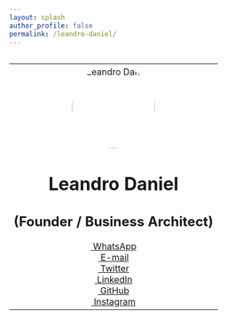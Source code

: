 ```yaml
---
layout: splash
author_profile: false
permalink: /leandro-daniel/
---
```


<br />

<table style="margin: 0px auto; border: none; width: 600px" cellspacing="0" cellpadding="0">
  <tr>
    <td style="text-align: center;">
      <img src="/assets/images/leandrodaniel-avatar.png" alt="Leandro Daniel" style="border-radius: 50%; width:150px; height:150px;">
      <br />
      <h1><strong>Leandro Daniel</strong></h1>
      <h2>(Founder / Business Architect)</h2>
      <a href="https://wa.me/5511960784444" target="_blank" class="btn btn--info btn--x-large"><span class="fab fa-whatsapp">&nbsp;WhatsApp</span></a>
      <br />
      <a href="mailto:leandro.daniel@deeployer.com" target="_blank" class="btn btn--info btn--x-large"><span class="fas fa-fw fa-envelope">&nbsp;E-mail</span></a>
      <br />
      <a href="https://twitter.com/leandronet" target="_blank" class="btn btn--info btn--x-large"><span class="fab fa-fw fa-twitter">&nbsp;Twitter</span></a>
      <br />
      <a href="https://www.linkedin.com/in/leandrodaniel" target="_blank" class="btn btn--info btn--x-large"><span class="fab fa-fw fa-linkedin">&nbsp;LinkedIn</span></a>
      <br />
      <a href="https://github.com/ldaniel" target="_blank" class="btn btn--info btn--x-large"><span class="fab fa-fw fa-github">&nbsp;GitHub</span></a>
      <br />
      <a href="https://instagram.com/leandro.o.daniel" target="_blank" class="btn btn--info btn--x-large"><span class="fab fa-fw fa-instagram">&nbsp;Instagram</span></a>
    </td>
  </tr>
</table>
